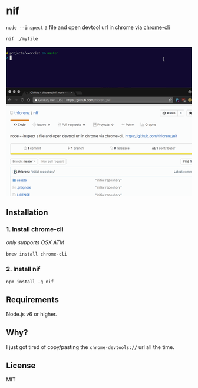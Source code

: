 # nif

`node --inspect` a file and open devtool url in chrome via [chrome-cli](https://github.com/prasmussen/chrome-cli)

```sh
nif ./myfile
```

![assets/nif.gif](assets/nif.gif)

## Installation

### 1. Install chrome-cli

_only supports OSX ATM_

    brew install chrome-cli

### 2. Install nif

    npm install -g nif

## Requirements

Node.js v6 or higher.

## Why?

I just got tired of copy/pasting the `chrome-devtools://` url all the time.

## License

MIT
